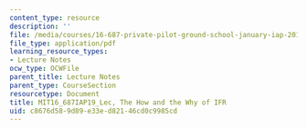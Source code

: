 ```yaml
---
content_type: resource
description: ''
file: /media/courses/16-687-private-pilot-ground-school-january-iap-2019/c8676d589d89e33ed82146cd0c9985cd_MIT16_687IAP19_LecIFR.pdf
file_type: application/pdf
learning_resource_types:
- Lecture Notes
ocw_type: OCWFile
parent_title: Lecture Notes
parent_type: CourseSection
resourcetype: Document
title: MIT16_687IAP19_Lec, The How and the Why of IFR
uid: c8676d58-9d89-e33e-d821-46cd0c9985cd
---
```

